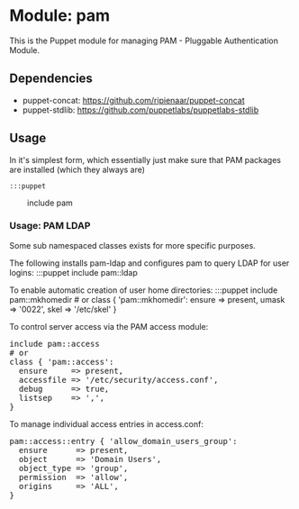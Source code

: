 # Module: pam

This is the Puppet module for managing PAM - Pluggable Authentication Module.

## Dependencies

* puppet-concat: https://github.com/ripienaar/puppet-concat
* puppet-stdlib: https://github.com/puppetlabs/puppetlabs-stdlib

## Usage

In it's simplest form, which essentially just make sure that PAM packages
are installed (which they always are)

    :::puppet
        include pam

### Usage: PAM LDAP

Some sub namespaced classes exists for more specific purposes.

The following installs pam-ldap and configures pam to query LDAP for user logins:
	:::puppet
		include pam::ldap

To enable automatic creation of user home directories:
	:::puppet
		include pam::mkhomedir
		# or
		class { 'pam::mkhomedir':
		  ensure => present,
		  umask  => '0022',
		  skel   => '/etc/skel'
		}

To control server access via the PAM access module:
<pre>
include pam::access
# or
class { 'pam::access':
  ensure     => present,
  accessfile => '/etc/security/access.conf',
  debug      => true,
  listsep    => ',',
}
</pre>

To manage individual access entries in access.conf:
<pre>
pam::access::entry { 'allow_domain_users_group':
  ensure      => present,
  object      => 'Domain Users',
  object_type => 'group',
  permission  => 'allow',
  origins     => 'ALL',
}
</pre>
